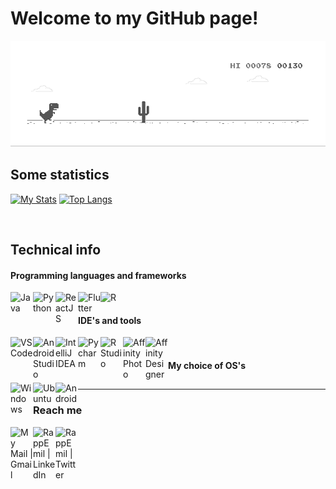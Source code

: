 # Welcome to my GitHub page!
![image](https://github.com/rappos/rappos/blob/master/dino.gif)
</br>

## Some statistics

[![My Stats](https://github-readme-stats.vercel.app/api?username=rappos&theme=cobalt&count_private=true&show_icons=true&icon_color=f7810a)](https://github.com/anuraghazra/github-readme-stats)
[![Top Langs](https://github-readme-stats.vercel.app/api/top-langs/?username=rappos&theme=cobalt&layout=compact)](https://github.com/anuraghazra/github-readme-stats)

</br>

## Technical info
#### Programming languages and frameworks

[<img align="left" src="https://simpleicons.org/icons/java.svg" alt="Java" width="36px">](https://www.java.com/en/download/)
[<img align="left" src="https://simpleicons.org/icons/python.svg" alt="Python" width="36px">](https://www.python.org/)
[<img align="left" src="https://simpleicons.org/icons/react.svg" alt="ReactJS" width="36px">](https://reactjs.org/)
[<img align="left" src="https://simpleicons.org/icons/flutter.svg" alt="Flutter" width="36px">](https://flutter.dev/)
[<img align="left" src="https://simpleicons.org/icons/r.svg" alt="R" width="36px">](https://www.r-project.org/)

</br>

#### IDE's and tools
[<img align="left" src="https://simpleicons.org/icons/visualstudiocode.svg" alt="VSCode" width="36px">](https://code.visualstudio.com/)
[<img align="left" src="https://simpleicons.org/icons/androidstudio.svg" alt="Android Studio" width="36px">](https://developer.android.com/studio)
[<img align="left" src="https://simpleicons.org/icons/intellijidea.svg" alt="IntelliJ IDEA" width="36px">](https://www.jetbrains.com/idea/)
[<img align="left" src="https://simpleicons.org/icons/pycharm.svg" alt="Pycharm" width="36px">](https://www.jetbrains.com/pycharm/)
[<img align="left" src="https://simpleicons.org/icons/rstudio.svg" alt="R Studio" width="36px">](https://rstudio.com/)
[<img align="left" src="https://simpleicons.org/icons/affinityphoto.svg" alt="Affinity Photo" width="36px">](https://affinity.serif.com/en-us/photo/)
[<img align="left" src="https://simpleicons.org/icons/affinitydesigner.svg" alt="Affinity Designer" width="36px">](https://affinity.serif.com/en-us/designer/)

</br>

#### My choice of OS's
[<img align="left" src="https://simpleicons.org/icons/windows.svg" alt="Windows" width="36px">](https://www.microsoft.com/en-us/software-download/windows10)
[<img align="left" src="https://simpleicons.org/icons/ubuntu.svg" alt="Ubuntu" width="36px">](https://ubuntu.com/)
[<img align="left" src="https://simpleicons.org/icons/android.svg" alt="Android" width="36px">](https://www.android.com/intl/en_us/)

## 
---

### Reach me
[<img align="left" alt="My Mail | Gmail" width="36px" src="https://simpleicons.org/icons/gmail.svg" />](mailto:emilemail4@gmail.com)

[<img align="left" alt="RappEmil | LinkedIn" width="36px" src="https://simpleicons.org/icons/linkedin.svg" />](https://www.linkedin.com/in/emil-rapp/)

[<img align="left" alt="RappEmil | Twitter" width="36px" src="https://simpleicons.org/icons/twitter.svg" />](http://www.twitter.com/RappEmil)

